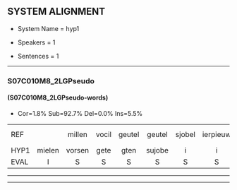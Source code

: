 
## SYSTEM ALIGNMENT

- System Name = hyp1

- Speakers = 1

- Sentences = 1

---

### S07C010M8_2LGPseudo

#### (S07C010M8_2LGPseudo-words)

- Cor=1.8%	Sub=92.7%	Del=0.0%	Ins=5.5%

|  |  |  |  |  |  |  |  |  |  |  |  |  |  |  |  |  |  |  |  |  |  |  |  |  |  |  |  |  |  |  |  |  |  |  |  |  |  |  |  |  |  |  |  |  |  |  |  |  |  |  |  |  |  |  |  |
|:--- |:---:|:---:|:---:|:---:|:---:|:---:|:---:|:---:|:---:|:---:|:---:|:---:|:---:|:---:|:---:|:---:|:---:|:---:|:---:|:---:|:---:|:---:|:---:|:---:|:---:|:---:|:---:|:---:|:---:|:---:|:---:|:---:|:---:|:---:|:---:|:---:|:---:|:---:|:---:|:---:|:---:|:---:|:---:|:---:|:---:|:---:|:---:|:---:|:---:|:---:|:---:|:---:|:---:|:---:|:---:|
| REF |  | millen | vocil | geutel | geutel | sjobel | ierpieuw | walaan | erke | haweel | * | saarweng | gevicht | eemde | bepoud | * | * | orstalk | * | veten |  |  | gefouw | * | vurpaand | nizung | fiewon | kneurem | vawaai | * | strellen | zwieten | foetbans | oonste | muider | grijnken | schielstaug | prilsood | * | vloender | milste*(miste) | veurder | kloeien | * | ulen | orponk | * | * | schodig | ijpo | menuur | spreikje | hiffreeuw | wooien | wooien |
| HYP1 | mielen | vorsen | gete | gten | sujobe | i | i | welen | erta | handen | we | weer | samenwerken | en | gusin | de | ada | oogst | lak | veten | oval | urpan | tmisegen | fbon | knem | a | jai | tive | ntem | voelbangrs | oosten | meder | vrijken | scheetsdag | tocg | is | iso | vloodorn | muste | virtinder | en | en | ab | on | goed | sh | odi | opa | menu | s | re | kia | i | voore | ja |
| EVAL | I | S | S | S | S | S | S | S | S | S | S | S | S | S | S | S | S | S | S |  | I | I | S | S | S | S | S | S | S | S | S | S | S | S | S | S | S | S | S | S | S | S | S | S | S | S | S | S | S | S | S | S | S | S | S |
---

---
